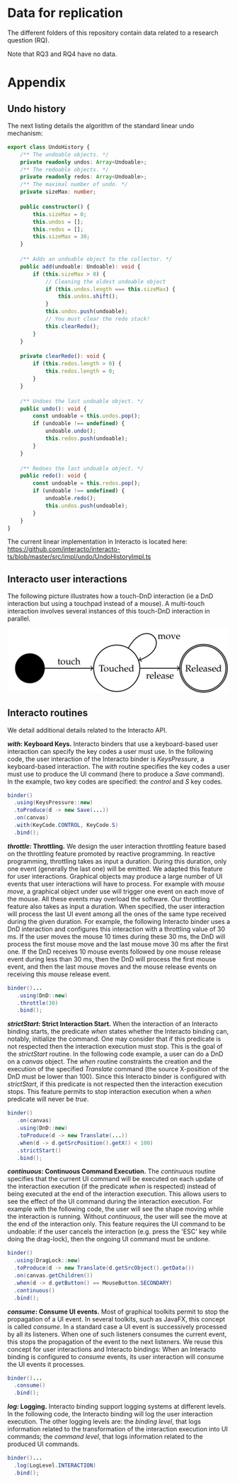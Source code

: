
# Data for replication

The different folders of this repository contain data related to a research question (RQ).

Note that RQ3 and RQ4 have no data.


# Appendix

## Undo history

The next listing details the algorithm of the standard linear undo mechanism:

```ts
export class UndoHistory {
    /** The undoable objects. */
    private readonly undos: Array<Undoable>;
    /** The redoable objects. */
    private readonly redos: Array<Undoable>;
    /** The maximal number of undo. */
    private sizeMax: number;

    public constructor() {
        this.sizeMax = 0;
        this.undos = [];
        this.redos = [];
        this.sizeMax = 30;
    }

    /** Adds an undoable object to the collector. */
    public add(undoable: Undoable): void {
        if (this.sizeMax > 0) {
            // Cleaning the oldest undoable object
            if (this.undos.length === this.sizeMax) {
                this.undos.shift();
            }
            this.undos.push(undoable);
            // You must clear the redo stack!
            this.clearRedo();
        }
    }

    private clearRedo(): void {
        if (this.redos.length > 0) {
            this.redos.length = 0;
        }
    }

    /** Undoes the last undoable object. */
    public undo(): void {
        const undoable = this.undos.pop();
        if (undoable !== undefined) {
            undoable.undo();
            this.redos.push(undoable);
        }
    }

    /** Redoes the last undoable object. */
    public redo(): void {
        const undoable = this.redos.pop();
        if (undoable !== undefined) {
            undoable.redo();
            this.undos.push(undoable);
        }
    }
}
```

The current linear implementation in Interacto is located here:
https://github.com/interacto/interacto-ts/blob/master/src/impl/undo/UndoHistoryImpl.ts

## Interacto user interactions

The following picture illustrates how a touch-DnD interaction (ie a DnD interaction but using a touchpad instead of a mouse).
A multi-touch interaction involves several instances of this touch-DnD interaction in parallel.

<img src="pic/touchDnD.png" alt="touchDnD" width="500"/>


## Interacto routines

We detail additional details related to the Interacto API.

***with*: Keyboard Keys.**
Interacto binders that use a keyboard-based user interaction can specify the key codes a user must use.
In the following code, the user interaction of the Interacto binder is *KeysPressure*, a keyboard-based interaction.
The *with* routine specifies the key codes a user must use to produce the UI command (here to produce a *Save* command).
In the example, two key codes are specified: the *control* and *S* key codes.

```java
binder()
  .using(KeysPressure::new)
  .toProduce(d -> new Save(...))
  .on(canvas)
  .with(KeyCode.CONTROL, KeyCode.S)
  .bind();
```

***throttle*: Throttling.**
We design the user interaction throttling feature based on the throttling feature promoted by reactive programming.
In reactive programming, throttling takes as input a duration.
During this duration, only one event (generally the last one) will be emitted.
We adapted this feature for user interactions.
Graphical objects may produce a large number of UI events that user interactions will have to process.
For example with *mouse move*, a graphical object under use will trigger one event on each move of the mouse.
All these events may overload the software.
Our throttling feature also takes as input a duration.
When specified, the user interaction will process the last UI event among all the ones of the same type received during the given duration.
For example, the following Interacto binder uses a DnD interaction and configures this interaction with a throttling value of 30 ms.
If the user moves the mouse 10 times during these 30 ms, the DnD will process the first mouse move and the last mouse move 30 ms after the first one.
If the DnD receives 10 mouse events followed by one mouse release event during less than 30 ms, then the DnD will process the first mouse event, and then the last mouse moves and the mouse release events on receiving this mouse release event.

```java
binder()...
   .using(DnD::new)
   .throttle(30)
   .bind();
```

***strictStart*: Strict Interaction Start.**
When the interaction of an Interacto binding starts, the predicate *when* states whether the Interacto binding can, notably, initialize the command.
One may consider that if this predicate is not respected then the interaction execution must stop.
This is the goal of the *strictStart* routine.
In the following code example, a user can do a DnD on a *canvas* object.
The *when* routine constraints the creation and the execution of the specified *Translate* command (the source X-position of the DnD must be lower than 100).
Since this Interacto binder is configured with *strictStart*, if this predicate is not respected then the interaction execution stops.
This feature permits to stop interaction execution when a *when* predicate will never be *true*.

```java
binder()
   .on(canvas)
   .using(DnD::new)
   .toProduce(d -> new Translate(...))
   .when(d -> d.getSrcPosition().getX() < 100)
   .strictStart()
   .bind();
```

***continuous*: Continuous Command Execution.**
The *continuous* routine specifies that the current UI command will be executed on each update of the interaction execution (if the predicate *when* is respected) instead of being executed at the end of the interaction execution.
This allows users to see the effect of the UI command during the interaction execution.
For example with the following code, the user will see the shape moving while the interaction is running.
Without *continuous*, the user will see the move at the end of the interaction only.
This feature requires the UI command to be undoable:
if the user cancels the interaction (e.g. press the 'ESC' key while doing the drag-lock), then the ongoing UI command must be undone.


```java
binder()
  .using(DragLock::new)
  .toProduce(d -> new Translate(d.getSrcObject().getData())
  .on(canvas.getChildren())
  .when(d -> d.getButton() == MouseButton.SECONDARY)
  .continuous()
  .bind();
```


***consume*: Consume UI events.**
Most of graphical toolkits permit to stop the propagation of a UI event.
In several toolkits, such as JavaFX, this concept is called *consume*.
In a standard case a UI event is successively processed by all its listeners.
When one of such listeners consumes the current event, this stops the propagation of the event to the next listeners.
We reuse this concept for user interactions and Interacto bindings:
When an Interacto binding is configured to *consume* events, its user interaction will consume the UI events it processes.

```java
binder()...
  .consume()
  .bind();
```


***log*: Logging.**
Interacto binding support logging systems at different levels.
In the following code, the Interacto binding will log the user interaction execution.
The other logging levels are:
the *binding level*, that logs information related to the transformation of the interaction execution into UI commands;
the *command level*, that logs information related to the produced UI commands.


```java
binder()...
  .log(LogLevel.INTERACTION)
  .bind();
```
